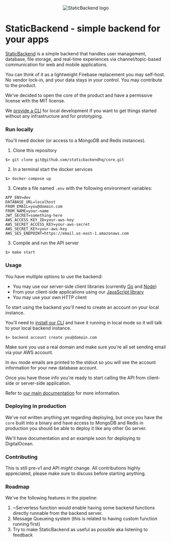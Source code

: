 <p align="center">
	<img src="https://staticbackend.com/img/logo-sb-no-text.png"  alt="StaticBackend logo">
</p>

# StaticBackend - simple backend for your apps

[StaticBackend](https://staticbackend.com) is a simple backend that handles 
user management, database, file storage, and real-time experiences via 
channel/topic-based communication for web and mobile applications.

You can think of it as a lightweight Firebase replacement you may self-host. No 
vendor lock-in, and your data stays in your control. You may contribute to the 
product.

We've decided to open the core of the product and have a permissive license 
with the MIT license.

We [provide a CLI](https://staticbackend.com/getting-started/) for local 
development if you want to get things started without any infrastructure and 
for prototyping. 

### Run locally

You'll need docker (or access to a MongoDB and Redis instances).

1. Clone this repository

```shell
$> git clone git@github.com/staticbackendhq/core.git
```

2. In a terminal start the docker services

```shell
$> docker-compose up
```

3. Create a file named `.env` with the following environment variables:

```
APP_ENV=dev
DATABASE_URL=localhost
FROM_EMAIL=you@domain.com
FROM_NAME=your-name
JWT_SECRET=something-here
AWS_ACCESS_KEY_ID=your-aws-key
AWS_SECRET_ACCESS_KEY=your-aws-secret
AWS_SECRET_KEY=your-aws-key
AWS_SES_ENDPOINT=https://email.us-east-1.amazonaws.com
```

3. Compile and run the API server

```shell
$> make start
```

### Usage

You have multiple options to use the backend:

* You may use our server-side client libraries (currently 
[Go](https://github.com/staticbackendhq/backend-go) and [Node](https://github.com/staticbackendhq/backend-node))
* From your client-side applications using our [JavaScript library](https://github.com/staticbackendhq/backend-js)
* You may use your own HTTP client

To start using the backend you'll need to create an account on your local 
instance.

You'll need to [install our CLI](https://staticbackend.com/getting-started/) and 
have it running in local mode so it will talk to your local backend instance.

```shell
$> backend account create you@domain.com
```

Make sure you use a real domain and make sure you're all set sending email 
via your AWS account.

In `dev` mode emails are printed to the stdout so you will see the account 
information for your new database account.

Once you have those info you're ready to start calling the API from client-side 
or server-side application.

Refer to [our main documentation](https://staticbackend.com/docs/) for more 
information.

### Deploying in production

We've not written anything yet regarding deploying, but once you have the 
`core` built into a binary and have access to MongoDB and Redis in production you 
should be able to deploy it like any other Go server.

We'll have documentation and an example soon for deploying to DigitalOcean.

### Contributing

This is still pre-v1 and API _might_ change. All contributions highly appreciated, 
please make sure to discuss before starting anything.

### Roadmap

We've the following features in the pipeline:

1. ~Serverless function would enable having some backend functions directly 
runnable from the backend server.
2. Message Queueing system (this is related to having custom function running first)
3. Try to make StaticBackend as useful as possible aka listening to feedback